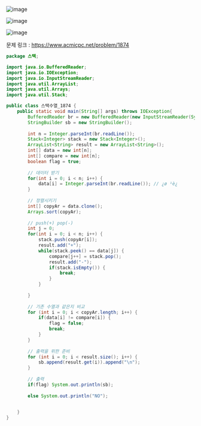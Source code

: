 ![image](https://user-images.githubusercontent.com/74396651/155674149-32ae33d5-05be-44b5-9b57-648fec1c54fb.png)

![image](https://user-images.githubusercontent.com/74396651/155674215-b3bd00c9-733d-4806-973b-e4b72e9956c6.png)

![image](https://user-images.githubusercontent.com/74396651/155674247-fe428616-916b-42a5-b66c-ce0edf835262.png)

문제 링크 : https://www.acmicpc.net/problem/1874

```java
package 스택;

import java.io.BufferedReader;
import java.io.IOException;
import java.io.InputStreamReader;
import java.util.ArrayList;
import java.util.Arrays;
import java.util.Stack;

public class 스택수열_1874 {
	public static void main(String[] args) throws IOException{
		BufferedReader br = new BufferedReader(new InputStreamReader(System.in));
		StringBuilder sb = new StringBuilder();
		
		int n = Integer.parseInt(br.readLine());
		Stack<Integer> stack = new Stack<Integer>();
		ArrayList<String> result = new ArrayList<String>();
		int[] data = new int[n];
		int[] compare = new int[n];
		boolean flag = true;
		
		// 데이터 받기
		for(int i = 0; i < n; i++) {
			data[i] = Integer.parseInt(br.readLine()); // ¿ø ¹è¿­
		}
		
		// 정렬시키기
		int[] copyAr = data.clone();
		Arrays.sort(copyAr);
		
		// push(+) pop(-) 
		int j = 0;
		for(int i = 0; i < n; i++) {
			stack.push(copyAr[i]);
			result.add("+");
			while(stack.peek() == data[j]) {
				compare[j++] = stack.pop();
				result.add("-");
				if(stack.isEmpty()) {
					break;
				}
			}
			
		}
		
		// 기존 수열과 같은지 비교
		for (int i = 0; i < copyAr.length; i++) {
			if(data[i] != compare[i]) {
				flag = false;
				break;
			}
		}
		
		// 출력을 위한 준비
		for (int i = 0; i < result.size(); i++) {
			sb.append(result.get(i)).append("\n");
		}
		
		// 출력
		if(flag) System.out.println(sb);
		
		else System.out.println("NO");			

		
	}
}
```

